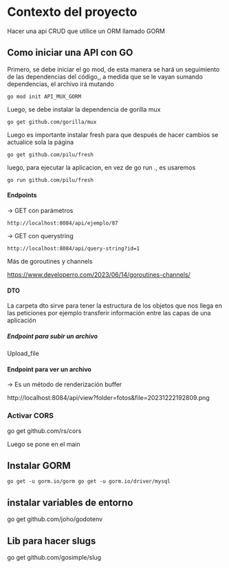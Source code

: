 # Contexto del proyecto

Hacer una api CRUD que utilice un ORM llamado GORM

## Como iniciar una API con GO


Primero, se debe iniciar el go mod, de esta manera se hará un seguimiento de las dependencias del código,, a medida que se le vayan sumando dependencias, el archivo irá mutando

```
go mod init API_MUX_GORM
```


Luego, se debe instalar la dependencia de gorilla mux

```
go get github.com/gorilla/mux
```

Luego es importante instalar fresh para que después de hacer cambios se actualice sola la página

```
go get github.com/pilu/fresh
```


luego, para ejecutar la aplicacion, en vez de go run ., es usaremos 

```
go run github.com/pilu/fresh
```

#### Endpoints

-> GET con parámetros
```
http://localhost:8084/api/ejemplo/87
```

-> GET con querystring
```
http://localhost:8084/api/query-string?id=1
```


Más de goroutines y channels 

https://www.developerro.com/2023/06/14/goroutines-channels/



#### DTO

La carpeta dto sirve para tener la estructura de los objetos que nos llega en las peticiones por ejemplo
transferir información entre las capas de una aplicación 


##### Endpoint para subir un archivo

Upload_file



#### Endpoint para ver un archivo
 -> Es un método de renderización buffer

http://localhost:8084/api/view?folder=fotos&file=20231222192809.png


### Activar CORS

go get github.com/rs/cors

Luego se pone en el main


## Instalar GORM

``
go get -u gorm.io/gorm
go get -u gorm.io/driver/mysql
``

## instalar variables de entorno

go get github.com/joho/godotenv


## Lib para hacer slugs

go get github.com/gosimple/slug
